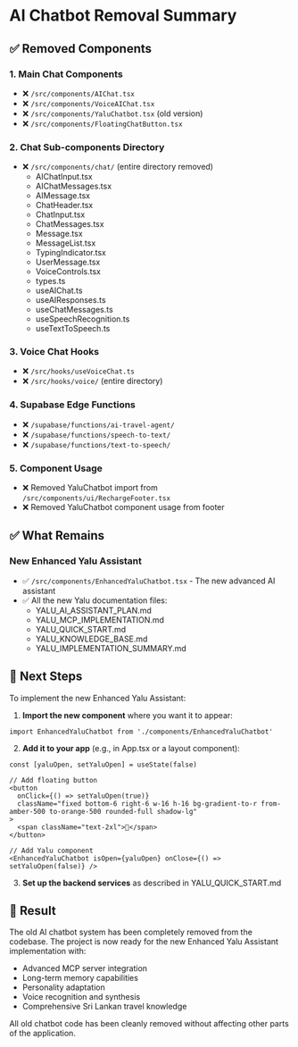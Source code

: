# AI Chatbot Removal Summary

## ✅ Removed Components

### 1. Main Chat Components
- ❌ `/src/components/AIChat.tsx`
- ❌ `/src/components/VoiceAIChat.tsx`
- ❌ `/src/components/YaluChatbot.tsx` (old version)
- ❌ `/src/components/FloatingChatButton.tsx`

### 2. Chat Sub-components Directory
- ❌ `/src/components/chat/` (entire directory removed)
  - AIChatInput.tsx
  - AIChatMessages.tsx
  - AIMessage.tsx
  - ChatHeader.tsx
  - ChatInput.tsx
  - ChatMessages.tsx
  - Message.tsx
  - MessageList.tsx
  - TypingIndicator.tsx
  - UserMessage.tsx
  - VoiceControls.tsx
  - types.ts
  - useAIChat.ts
  - useAIResponses.ts
  - useChatMessages.ts
  - useSpeechRecognition.ts
  - useTextToSpeech.ts

### 3. Voice Chat Hooks
- ❌ `/src/hooks/useVoiceChat.ts`
- ❌ `/src/hooks/voice/` (entire directory)

### 4. Supabase Edge Functions
- ❌ `/supabase/functions/ai-travel-agent/`
- ❌ `/supabase/functions/speech-to-text/`
- ❌ `/supabase/functions/text-to-speech/`

### 5. Component Usage
- ❌ Removed YaluChatbot import from `/src/components/ui/RechargeFooter.tsx`
- ❌ Removed YaluChatbot component usage from footer

## ✅ What Remains

### New Enhanced Yalu Assistant
- ✅ `/src/components/EnhancedYaluChatbot.tsx` - The new advanced AI assistant
- ✅ All the new Yalu documentation files:
  - YALU_AI_ASSISTANT_PLAN.md
  - YALU_MCP_IMPLEMENTATION.md
  - YALU_QUICK_START.md
  - YALU_KNOWLEDGE_BASE.md
  - YALU_IMPLEMENTATION_SUMMARY.md

## 🚀 Next Steps

To implement the new Enhanced Yalu Assistant:

1. **Import the new component** where you want it to appear:
```tsx
import EnhancedYaluChatbot from './components/EnhancedYaluChatbot'
```

2. **Add it to your app** (e.g., in App.tsx or a layout component):
```tsx
const [yaluOpen, setYaluOpen] = useState(false)

// Add floating button
<button
  onClick={() => setYaluOpen(true)}
  className="fixed bottom-6 right-6 w-16 h-16 bg-gradient-to-r from-amber-500 to-orange-500 rounded-full shadow-lg"
>
  <span className="text-2xl">🐆</span>
</button>

// Add Yalu component
<EnhancedYaluChatbot isOpen={yaluOpen} onClose={() => setYaluOpen(false)} />
```

3. **Set up the backend services** as described in YALU_QUICK_START.md

## 🎉 Result

The old AI chatbot system has been completely removed from the codebase. The project is now ready for the new Enhanced Yalu Assistant implementation with:
- Advanced MCP server integration
- Long-term memory capabilities
- Personality adaptation
- Voice recognition and synthesis
- Comprehensive Sri Lankan travel knowledge

All old chatbot code has been cleanly removed without affecting other parts of the application.